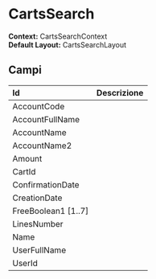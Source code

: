 # CartsSearch

**Context:** CartsSearchContext  
**Default Layout:** CartsSearchLayout

## Campi

| Id | Descrizione |
| :--- | :--- |
| AccountCode |  |
| AccountFullName |  |
| AccountName |  |
| AccountName2 |  |
| Amount |  |
| CartId |  |
| ConfirmationDate |  |
| CreationDate |  |
| FreeBoolean1 \[1..7\] |  |
| LinesNumber |  |
| Name |  |
| UserFullName |  |
| UserId |  |

